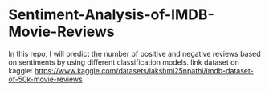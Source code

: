 # Sentiment-Analysis-of-IMDB-Movie-Reviews
In this repo, I will predict the number of positive and negative reviews based on sentiments by using different classification models.
link dataset on kaggle: https://www.kaggle.com/datasets/lakshmi25npathi/imdb-dataset-of-50k-movie-reviews
